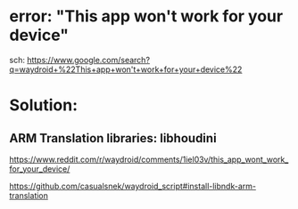 # error: "This app won't work for your device"

sch: https://www.google.com/search?q=waydroid+%22This+app+won't+work+for+your+device%22

# Solution:
## ARM Translation libraries: libhoudini
https://www.reddit.com/r/waydroid/comments/1iel03v/this_app_wont_work_for_your_device/

https://github.com/casualsnek/waydroid_script#install-libndk-arm-translation
